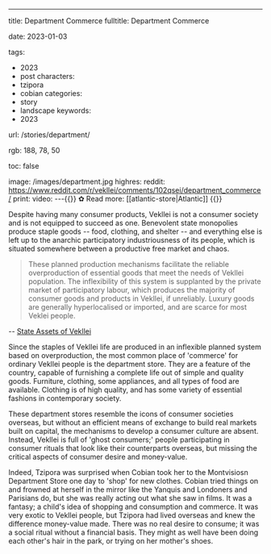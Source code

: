 ---
title: Department Commerce
fulltitle: Department Commerce

date: 2023-01-03

tags:
- 2023
- post
characters:
- tzipora
- cobian
categories:
- story
- landscape
keywords:
- 2023

url: /stories/department/

rgb: 188, 78, 50

toc: false

image: /images/department.jpg
highres:
reddit: https://www.reddit.com/r/vekllei/comments/102qsei/department_commerce/
print:
video:
---{{<note link>}}
✿ Read more: [[atlantic-store|Atlantic]]
{{</note>}}

Despite having many consumer products, Vekllei is not a consumer society and is not equipped to succeed as one. Benevolent state monopolies produce staple goods -- food, clothing, and shelter -- and everything else is left up to the anarchic participatory industriousness of its people, which is situated somewhere between a productive free market and chaos.

> These planned production mechanisms facilitate the reliable overproduction of essential goods that meet the needs of Vekllei population. The inflexibility of this system is supplanted by the private market of participatory labour, which produces the majority of consumer goods and products in Vekllei, if unreliably. Luxury goods are generally hyperlocalised or imported, and are scarce for most Veklei people.

-- [State Assets of Vekllei](/assets/)

Since the staples of Vekllei life are produced in an inflexible planned system based on overproduction, the most common place of 'commerce' for ordinary Vekllei people is the department store. They are a feature of the country, capable of furnishing a complete life out of simple and quality goods. Furniture, clothing, some appliances, and all types of food are available. Clothing is of high quality, and has some variety of essential fashions in contemporary society.

These department stores resemble the icons of consumer societies overseas, but without an efficient means of exchange to build real markets built on capital, the mechanisms to develop a consumer culture are absent. Instead, Vekllei is full of 'ghost consumers;' people participating in consumer rituals that look like their counterparts overseas, but missing the critical aspects of consumer desire and money-value.

Indeed, Tzipora was surprised when Cobian took her to the Montvisiosn Department Store one day to 'shop' for new clothes. Cobian tried things on and frowned at herself in the mirror like the Yanquis and Londoners and Parisians do, but she was really acting out what she saw in films. It was a fantasy; a child's idea of shopping and consumption and commerce. It was very exotic to Vekllei people, but Tzipora had lived overseas and knew the difference money-value made. There was no real desire to consume; it was a social ritual without a financial basis. They might as well have been doing each other's hair in the park, or trying on her mother's shoes.